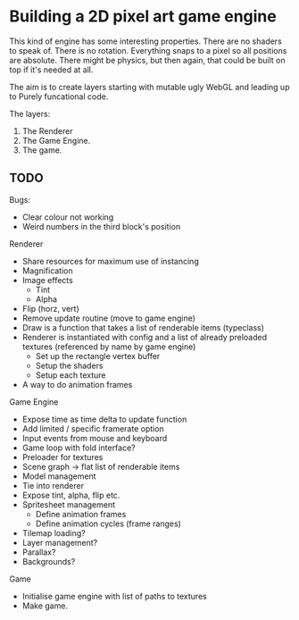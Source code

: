 # Building a 2D pixel art game engine
This kind of engine has some interesting properties.
There are no shaders to speak of.
There is no rotation.
Everything snaps to a pixel so all positions are absolute.
There might be physics, but then again, that could be built on top if it's needed at all.

The aim is to create layers starting with mutable ugly WebGL and leading up to Purely funcational code.

The layers:
1. The Renderer
2. The Game Engine.
3. The game.

## TODO

Bugs:
- Clear colour not working
- Weird numbers in the third block's position

Renderer
- Share resources for maximum use of instancing
- Magnification
- Image effects
  - Tint
  - Alpha
- Flip (horz, vert)
- Remove update routine (move to game engine)
- Draw is a function that takes a list of renderable items (typeclass)
- Renderer is instantiated with config and a list of already preloaded textures (referenced by name by game engine)
  - Set up the rectangle vertex buffer
  - Setup the shaders
  - Setup each texture
- A way to do animation frames


Game Engine
- Expose time as time delta to update function
- Add limited / specific framerate option
- Input events from mouse and keyboard
- Game loop with fold interface?
- Preloader for textures
- Scene graph -> flat list of renderable items
- Model management
- Tie into renderer
- Expose tint, alpha, flip etc.
- Spritesheet management
  - Define animation frames
  - Define animation cycles (frame ranges)
- Tilemap loading?
- Layer management?
- Parallax?
- Backgrounds?

Game
- Initialise game engine with list of paths to textures
- Make game.
